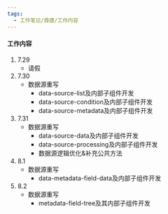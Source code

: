 ```yaml
---
tags:
  - 工作笔记/鼎捷/工作内容
---
```

#### 工作内容
1. 7.29
	- 请假
2. 7.30
	- 数据源重写
		- data-source-list及内部子组件开发
		- data-source-condition及内部子组件开发
		- data-source-metadata及内部子组件开发
3. 7.31
	- 数据源重写
		- data-source-data及内部子组件开发
		- data-source-processing及内部子组件开发
		- 数据源逻辑优化&补充公共方法
4. 8.1
	- 数据源重写
		- data-metadata-field-data及内部子组件开发
5. 8.2
	- 数据源重写
		- metadata-field-tree及其内部子组件开发